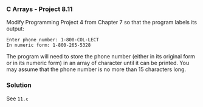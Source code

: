 ### C Arrays - Project 8.11

Modify Programming Project 4 from Chapter 7 so that the program labels its
output:

```
Enter phone number: 1-800-COL-LECT
In numeric form: 1-800-265-5328
```

The program will need to store the phone number (either in its original form or
in its numeric form) in an array of character until it can be printed. You may
assume that the phone number is no more than 15 characters long.

### Solution

See ```11.c```
